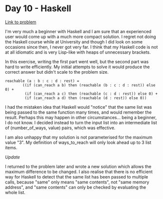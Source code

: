 
# Day 10 - Haskell

[Link to problem](https://adventofcode.com/2020/day/10)

I'm very much a beginner with Haskell and I am sure that
an experienced user would come up with a much more compact
solution. I regret not doing the Haskell course while at University
and though I did look on some occasions since then, I never got very far.
I think that my Haskell code is not at all idiomatic and is
very Lisp-like with heaps of unnecessary brackets. 

In this exercise, writing the first part went well, but the second
part was hard to write efficiently. My initial attempts to solve it
would produce the correct answer but didn't scale to the problem size.

```
reachable (a : b : c : d : rest) =
        ((if (can_reach a b) then (reachable (b : c : d : rest)) else 0) +
         (if (can_reach a c) then (reachable (c : d : rest)) else 0) +
         (if (can_reach a d) then (reachable (d : rest)) else 0))
```

I had the mistaken idea that Haskell would "notice" that the
same list was being passed to the same function many times, and
would remember the result. Perhaps this may happen in other
circumstances... being a beginner, I do not know.
I decided instead to turn the input list into an
intermediate list of (number\_of\_ways, value) pairs, which was effective.

I am also unhappy that my solution is not parameterised for the
maximum value "3". My definition of ways\_to\_reach will only look ahead
up to 3 list items.

_Update_

I returned to the problem later and wrote a new solution which
allows the maximum difference to be changed. I also realise that there
is no efficient way for Haskell to detect that the same list has been
passed to multiple calls, because "same" only means "same contents", not
"same memory address", and "same contents" can only be checked by evaluating
the whole list.


